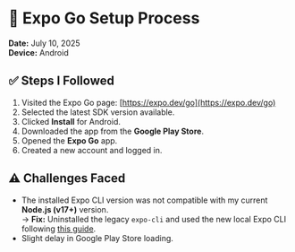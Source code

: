 # 📱 Expo Go Setup Process

**Date:** July 10, 2025  
**Device:** Android

## ✅ Steps I Followed

1. Visited the Expo Go page: [https://expo.dev/go](https://expo.dev/go)
2. Selected the latest SDK version available.
3. Clicked **Install** for Android.
4. Downloaded the app from the **Google Play Store**.
5. Opened the **Expo Go** app.
6. Created a new account and logged in.

## ⚠️ Challenges Faced

- The installed Expo CLI version was not compatible with my current **Node.js (v17+)** version.  
  → **Fix:** Uninstalled the legacy `expo-cli` and used the new local Expo CLI following [this guide](https://blog.expo.dev/the-new-expo-cli-f4250d8e3421).
- Slight delay in Google Play Store loading.
